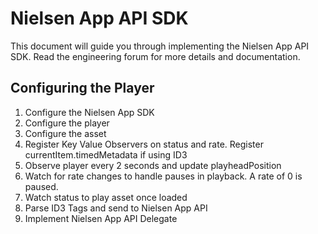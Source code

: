 # Nielsen App API SDK

This document will guide you through implementing the Nielsen App API SDK.  Read the engineering forum for more details and documentation.

## Configuring the Player

1. Configure the Nielsen App SDK
2. Configure the player
3. Configure the asset
4. Register Key Value Observers on status and rate.  Register currentItem.timedMetadata if using ID3
5. Observe player every 2 seconds and update playheadPosition
6. Watch for rate changes to handle pauses in playback.  A rate of 0 is paused.
7. Watch status to play asset once loaded
8. Parse ID3 Tags and send to Nielsen App API
9. Implement Nielsen App API Delegate
